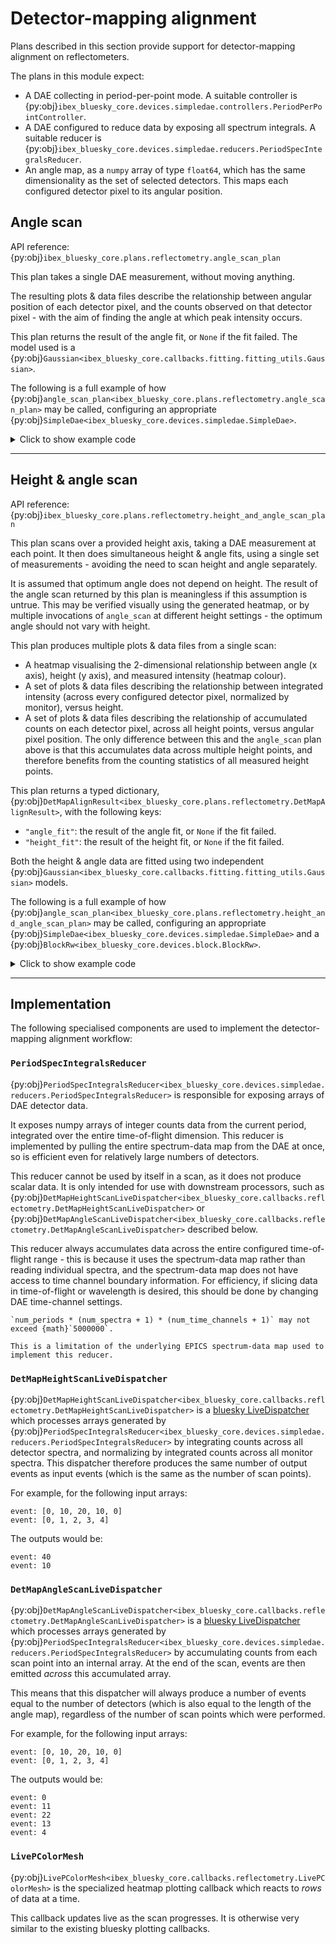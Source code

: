 # Detector-mapping alignment

Plans described in this section provide support for detector-mapping alignment on reflectometers.

The plans in this module expect:
- A DAE collecting in period-per-point mode. A suitable controller is 
{py:obj}`ibex_bluesky_core.devices.simpledae.controllers.PeriodPerPointController`.
- A DAE configured to reduce data by exposing all spectrum integrals. A suitable reducer is 
{py:obj}`ibex_bluesky_core.devices.simpledae.reducers.PeriodSpecIntegralsReducer`.
- An angle map, as a `numpy` array of type `float64`, which has the same dimensionality as the set of selected detectors. This
maps each configured detector pixel to its angular position.

## Angle scan

API reference: {py:obj}`ibex_bluesky_core.plans.reflectometry.angle_scan_plan`

This plan takes a single DAE measurement, without moving anything.

The resulting plots & data files describe the relationship between angular position of each detector pixel,
and the counts observed on that detector pixel - with the aim of finding the angle at which peak intensity
occurs.

This plan returns the result of the angle fit, or `None` if the fit failed. The model used is a 
{py:obj}`Gaussian<ibex_bluesky_core.callbacks.fitting.fitting_utils.Gaussian>`.

The following is a full example of how {py:obj}`angle_scan_plan<ibex_bluesky_core.plans.reflectometry.angle_scan_plan>`
may be called, configuring an appropriate {py:obj}`SimpleDae<ibex_bluesky_core.devices.simpledae.SimpleDae>`.

<details>
<summary>Click to show example code</summary>

```python
from collections.abc import Generator

import numpy as np
from bluesky.utils import Msg
from lmfit.model import ModelResult

from ibex_bluesky_core.utils import get_pv_prefix
from ibex_bluesky_core.devices.simpledae import SimpleDae
from ibex_bluesky_core.devices.simpledae.controllers import PeriodPerPointController
from ibex_bluesky_core.devices.simpledae.reducers import (
    PeriodSpecIntegralsReducer,
)
from ibex_bluesky_core.devices.simpledae.waiters import PeriodGoodFramesWaiter
from ibex_bluesky_core.plans.reflectometry import angle_scan_plan


def map_align_plan() -> Generator[Msg, None, ModelResult | None]:
    controller = PeriodPerPointController(save_run=True)
    waiter = PeriodGoodFramesWaiter(50)
    reducer = PeriodSpecIntegralsReducer(
        # Select spectrum 1 as the monitor
        monitors=np.array([1], dtype=np.int64),
        # and 2-128 inclusive as the detectors
        detectors=np.arange(2, 129),
    )

    prefix = get_pv_prefix()
    dae = SimpleDae(
        prefix=prefix,
        controller=controller,
        waiter=waiter,
        reducer=reducer,
    )

    angle_scan_result = yield from angle_scan_plan(
        dae,
        angle_map=np.linspace(-5, 5, num=127, dtype=np.float64),
    )

    if angle_fit := angle_scan_result:
        print(angle_fit.fit_report(show_correl=False))

    return angle_scan_result
```

</details>

---

## Height & angle scan

API reference: {py:obj}`ibex_bluesky_core.plans.reflectometry.height_and_angle_scan_plan`

This plan scans over a provided height axis, taking a DAE measurement at each point. It then
does simultaneous height & angle fits, using a single set of measurements - avoiding the need
to scan height and angle separately.

It is assumed that optimum angle does not depend on height. The result of the angle scan
returned by this plan is meaningless if this assumption is untrue. This may be verified 
visually using the generated heatmap, or by multiple invocations of `angle_scan` at different 
height settings - the optimum angle should not vary with height.

This plan produces multiple plots & data files from a single scan:
- A heatmap visualising the 2-dimensional relationship between angle (x axis), height (y axis), and measured
intensity (heatmap colour).
- A set of plots & data files describing the relationship between integrated intensity (across 
every configured detector pixel, normalized by monitor), versus height.
- A set of plots & data files describing the relationship of accumulated counts on each detector pixel,
across all height points, versus angular pixel position. The only difference between this and the `angle_scan`
plan above is that this accumulates data across multiple height points, and therefore benefits from the
counting statistics of all measured height points.

This plan returns a typed dictionary, {py:obj}`DetMapAlignResult<ibex_bluesky_core.plans.reflectometry.DetMapAlignResult>`, with the following keys:
- `"angle_fit"`: the result of the angle fit, or `None` if the fit failed.
- `"height_fit"`: the result of the height fit, or `None` if the fit failed.

Both the height & angle data are fitted using two independent
{py:obj}`Gaussian<ibex_bluesky_core.callbacks.fitting.fitting_utils.Gaussian>` models.

The following is a full example of how {py:obj}`angle_scan_plan<ibex_bluesky_core.plans.reflectometry.height_and_angle_scan_plan>`
may be called, configuring an appropriate {py:obj}`SimpleDae<ibex_bluesky_core.devices.simpledae.SimpleDae>` and a
{py:obj}`BlockRw<ibex_bluesky_core.devices.block.BlockRw>`.

<details>
<summary>Click to show example code</summary>

```python
from collections.abc import Generator

import numpy as np
from bluesky.utils import Msg

from ibex_bluesky_core.utils import get_pv_prefix
from ibex_bluesky_core.devices.block import block_rw
from ibex_bluesky_core.devices.simpledae import SimpleDae
from ibex_bluesky_core.devices.simpledae.controllers import PeriodPerPointController
from ibex_bluesky_core.devices.simpledae.reducers import (
    PeriodSpecIntegralsReducer,
)
from ibex_bluesky_core.devices.simpledae.waiters import PeriodGoodFramesWaiter
from ibex_bluesky_core.plans.reflectometry import (
    DetMapAlignResult,
    height_and_angle_scan_plan
)


def map_align() -> Generator[Msg, None, DetMapAlignResult]:
    # Could also be a reflectometry parameter, or any other movable
    block = block_rw(float, "some_block")

    controller = PeriodPerPointController(save_run=True)
    waiter = PeriodGoodFramesWaiter(50)
    reducer = PeriodSpecIntegralsReducer(
        # Select spectrum 1 as the monitor
        monitors=np.array([1], dtype=np.int64),
        # and 2-128 inclusive as the detectors
        detectors=np.arange(2, 129),
    )

    prefix = get_pv_prefix()
    dae = SimpleDae(
        prefix=prefix,
        controller=controller,
        waiter=waiter,
        reducer=reducer,
    )

    result = yield from height_and_angle_scan_plan(
        dae,
        block,
        5,
        15,
        num=21,
        angle_map=np.linspace(-5, 5, num=127, dtype=np.float64),
    )

    print("Height fit:")
    if height_fit := result["height_fit"]:
        print(height_fit.fit_report(show_correl=False))
    print("\n\n")
    print("Angle fit:")
    if angle_fit := result["angle_fit"]:
        print(angle_fit.fit_report(show_correl=False))
    print("\n\n")

    return result
```

</details>

---

## Implementation

The following specialised components are used to implement the detector-mapping alignment workflow:

### `PeriodSpecIntegralsReducer`

{py:obj}`PeriodSpecIntegralsReducer<ibex_bluesky_core.devices.simpledae.reducers.PeriodSpecIntegralsReducer>`
is responsible for exposing arrays of DAE detector data. 

It exposes numpy arrays of integer counts data from the current period, integrated over the entire time-of-flight
dimension. This reducer is implemented by pulling the entire spectrum-data map from the DAE at once, so is efficient
even for relatively large numbers of detectors.

This reducer cannot be used by itself in a scan, as it does not produce scalar data. It is only intended for use with
downstream processors, such as 
{py:obj}`DetMapHeightScanLiveDispatcher<ibex_bluesky_core.callbacks.reflectometry.DetMapHeightScanLiveDispatcher>`
or
{py:obj}`DetMapAngleScanLiveDispatcher<ibex_bluesky_core.callbacks.reflectometry.DetMapAngleScanLiveDispatcher>`
described below.

This reducer always accumulates data across the entire configured time-of-flight range - this is because it uses the
spectrum-data map rather than reading individual spectra, and the spectrum-data map does not have access to time
channel boundary information. For efficiency, if slicing data in time-of-flight or wavelength is desired, this should
be done by changing DAE time-channel settings.

```{warning}
`num_periods * (num_spectra + 1) * (num_time_channels + 1)` may not exceed {math}`5000000`.

This is a limitation of the underlying EPICS spectrum-data map used to implement this reducer.
```

### `DetMapHeightScanLiveDispatcher`

{py:obj}`DetMapHeightScanLiveDispatcher<ibex_bluesky_core.callbacks.reflectometry.DetMapHeightScanLiveDispatcher>`
is a [bluesky LiveDispatcher](https://blueskyproject.io/bluesky/main/callbacks.html#livedispatcher-api) 
which processes arrays generated by 
{py:obj}`PeriodSpecIntegralsReducer<ibex_bluesky_core.devices.simpledae.reducers.PeriodSpecIntegralsReducer>` by integrating
counts across all detector spectra, and normalizing by integrated counts across all monitor spectra. This dispatcher
therefore produces the same number of output events as input events (which is the same as the number of scan points).

For example, for the following input arrays:

```
event: [0, 10, 20, 10, 0]
event: [0, 1, 2, 3, 4]
```

The outputs would be:

```
event: 40
event: 10
```

### `DetMapAngleScanLiveDispatcher`

{py:obj}`DetMapAngleScanLiveDispatcher<ibex_bluesky_core.callbacks.reflectometry.DetMapAngleScanLiveDispatcher>`
is a [bluesky LiveDispatcher](https://blueskyproject.io/bluesky/main/callbacks.html#livedispatcher-api) 
which processes arrays generated by 
{py:obj}`PeriodSpecIntegralsReducer<ibex_bluesky_core.devices.simpledae.reducers.PeriodSpecIntegralsReducer>` by accumulating
counts from each scan point into an internal array. At the end of the scan, events are then emitted *across* this accumulated
array. 

This means that this dispatcher will always produce a number of events equal to the number of detectors (which is also
equal to the length of the angle map), regardless of the number of scan points which were performed.

For example, for the following input arrays:

```
event: [0, 10, 20, 10, 0]
event: [0, 1, 2, 3, 4]
```

The outputs would be:

```
event: 0
event: 11
event: 22
event: 13
event: 4
```

### `LivePColorMesh`

{py:obj}`LivePColorMesh<ibex_bluesky_core.callbacks.reflectometry.LivePColorMesh>`
is the specialized heatmap plotting callback which reacts to *rows* of data at a time.

This callback updates live as the scan progresses. It is otherwise very similar to the
existing bluesky plotting callbacks.
